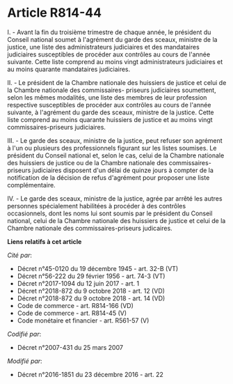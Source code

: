 # Article R814-44

I.  -  Avant la fin du troisième trimestre de chaque année, le président du Conseil national soumet à l'agrément du garde des
sceaux, ministre de la justice, une liste des administrateurs judiciaires et des mandataires judiciaires susceptibles de
procéder aux contrôles au cours de l'année suivante. Cette liste comprend au moins vingt administrateurs judiciaires et au
moins quarante mandataires judiciaires.

II.  -  Le président de la Chambre nationale des huissiers de justice et celui de la Chambre nationale des commissaires-
priseurs judiciaires soumettent, selon les mêmes modalités, une liste des membres de leur profession respective susceptibles
de procéder aux contrôles au cours de l'année suivante, à l'agrément du garde des sceaux, ministre de la justice. Cette liste
comprend au moins quarante huissiers de justice et au moins vingt commissaires-priseurs judiciaires.

III.  -  Le garde des sceaux, ministre de la justice, peut refuser son agrément à l'un ou plusieurs des professionnels
figurant sur les listes soumises. Le président du Conseil national et, selon le cas, celui de la Chambre nationale des
huissiers de justice ou de la Chambre nationale des commissaires-priseurs judiciaires disposent d'un délai de quinze jours à
compter de la notification de la décision de refus d'agrément pour proposer une liste complémentaire.

IV.  -  Le garde des sceaux, ministre de la justice, agrée par arrêté les autres personnes spécialement habilitées à procéder
à des contrôles occasionnels, dont les noms lui sont soumis par le président du Conseil national, celui de la Chambre
nationale des huissiers de justice et celui de la Chambre nationale des commissaires-priseurs judicaires.

**Liens relatifs à cet article**

_Cité par_:

  - Décret n°45-0120 du 19 décembre 1945 - art. 32-B (VT)
  - Décret n°56-222 du 29 février 1956 - art. 74-3 (VT)
  - Décret n°2017-1094 du 12 juin 2017 - art. 1
  - Décret n°2018-872 du 9 octobre 2018 - art. 12 (VD)
  - Décret n°2018-872 du 9 octobre 2018 - art. 14 (VD)
  - Code de commerce - art. R814-166 (VD)
  - Code de commerce - art. R814-45 (V)
  - Code monétaire et financier - art. R561-57 (V)

_Codifié par_:

  - Décret n°2007-431 du 25 mars 2007

_Modifié par_:

  - Décret n°2016-1851 du 23 décembre 2016 - art. 22
